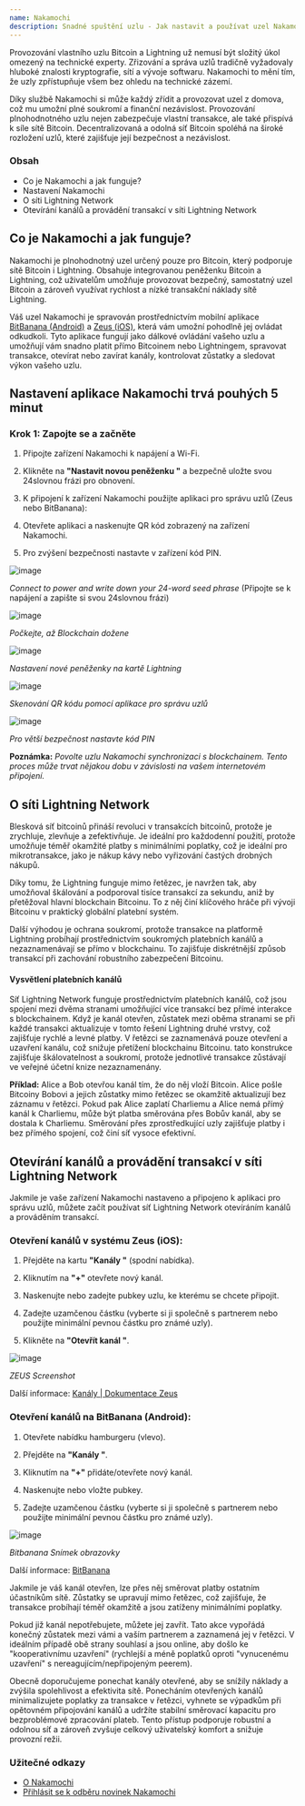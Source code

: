 ```yaml
---
name: Nakamochi
description: Snadné spuštění uzlu - Jak nastavit a používat uzel Nakamochi Bitcoin a Lightning.
---
```

Provozování vlastního uzlu Bitcoin a Lightning už nemusí být složitý úkol omezený na technické experty. Zřizování a správa uzlů tradičně vyžadovaly hluboké znalosti kryptografie, sítí a vývoje softwaru. Nakamochi to mění tím, že uzly zpřístupňuje všem bez ohledu na technické zázemí.

Díky službě Nakamochi si může každý zřídit a provozovat uzel z domova, což mu umožní plné soukromí a finanční nezávislost. Provozování plnohodnotného uzlu nejen zabezpečuje vlastní transakce, ale také přispívá k síle sítě Bitcoin. Decentralizovaná a odolná síť Bitcoin spoléhá na široké rozložení uzlů, které zajišťuje její bezpečnost a nezávislost.

### Obsah


- Co je Nakamochi a jak funguje?
- Nastavení Nakamochi
- O síti Lightning Network
- Otevírání kanálů a provádění transakcí v síti Lightning Network

## Co je Nakamochi a jak funguje?

Nakamochi je plnohodnotný uzel určený pouze pro Bitcoin, který podporuje sítě Bitcoin i Lightning. Obsahuje integrovanou peněženku Bitcoin a Lightning, což uživatelům umožňuje provozovat bezpečný, samostatný uzel Bitcoin a zároveň využívat rychlost a nízké transakční náklady sítě Lightning.

Váš uzel Nakamochi je spravován prostřednictvím mobilní aplikace [BitBanana (Android)](https://bitbanana.app) a [Zeus (iOS)](https://bitbanana.app), která vám umožní pohodlně jej ovládat odkudkoli. Tyto aplikace fungují jako dálkové ovládání vašeho uzlu a umožňují vám snadno platit přímo Bitcoinem nebo Lightningem, spravovat transakce, otevírat nebo zavírat kanály, kontrolovat zůstatky a sledovat výkon vašeho uzlu.

## Nastavení aplikace Nakamochi trvá pouhých 5 minut

### Krok 1: Zapojte se a začněte

1. Připojte zařízení Nakamochi k napájení a Wi-Fi.

2. Klikněte na **"Nastavit novou peněženku "** a bezpečně uložte svou 24slovnou frázi pro obnovení.

3. K připojení k zařízení Nakamochi použijte aplikaci pro správu uzlů (Zeus nebo BitBanana):

4. Otevřete aplikaci a naskenujte QR kód zobrazený na zařízení Nakamochi.

5. Pro zvýšení bezpečnosti nastavte v zařízení kód PIN.

![image](assets/en/01.webp)

_Connect to power and write down your 24-word seed phrase_ (Připojte se k napájení a zapište si svou 24slovnou frázi)

![image](assets/en/02.webp)

_Počkejte, až Blockchain dožene_

![image](assets/en/03.webp)

_Nastavení nové peněženky na kartě Lightning_

![image](assets/en/04.webp)

_Skenování QR kódu pomocí aplikace pro správu uzlů_

![image](asset/en/05.webp)

_Pro větší bezpečnost nastavte kód PIN_

**Poznámka:** _Povolte uzlu Nakamochi synchronizaci s blockchainem. Tento proces může trvat nějakou dobu v závislosti na vašem internetovém připojení._

## O síti Lightning Network

Blesková síť bitcoinů přináší revoluci v transakcích bitcoinů, protože je zrychluje, zlevňuje a zefektivňuje. Je ideální pro každodenní použití, protože umožňuje téměř okamžité platby s minimálními poplatky, což je ideální pro mikrotransakce, jako je nákup kávy nebo vyřizování častých drobných nákupů.

Díky tomu, že Lightning funguje mimo řetězec, je navržen tak, aby umožňoval škálování a podporoval tisíce transakcí za sekundu, aniž by přetěžoval hlavní blockchain Bitcoinu. To z něj činí klíčového hráče při vývoji Bitcoinu v praktický globální platební systém.

Další výhodou je ochrana soukromí, protože transakce na platformě Lightning probíhají prostřednictvím soukromých platebních kanálů a nezaznamenávají se přímo v blockchainu. To zajišťuje diskrétnější způsob transakcí při zachování robustního zabezpečení Bitcoinu.

#### Vysvětlení platebních kanálů

Síť Lightning Network funguje prostřednictvím platebních kanálů, což jsou spojení mezi dvěma stranami umožňující více transakcí bez přímé interakce s blockchainem. Když je kanál otevřen, zůstatek mezi oběma stranami se při každé transakci aktualizuje v tomto řešení Lightning druhé vrstvy, což zajišťuje rychlé a levné platby. V řetězci se zaznamenává pouze otevření a uzavření kanálu, což snižuje přetížení blockchainu Bitcoinu. tato konstrukce zajišťuje škálovatelnost a soukromí, protože jednotlivé transakce zůstávají ve veřejné účetní knize nezaznamenány.

**Příklad:** Alice a Bob otevřou kanál tím, že do něj vloží Bitcoin. Alice pošle Bitcoiny Bobovi a jejich zůstatky mimo řetězec se okamžitě aktualizují bez záznamu v řetězci. Pokud pak Alice zaplatí Charliemu a Alice nemá přímý kanál k Charliemu, může být platba směrována přes Bobův kanál, aby se dostala k Charliemu. Směrování přes zprostředkující uzly zajišťuje platby i bez přímého spojení, což činí síť vysoce efektivní.

## Otevírání kanálů a provádění transakcí v síti Lightning Network

Jakmile je vaše zařízení Nakamochi nastaveno a připojeno k aplikaci pro správu uzlů, můžete začít používat síť Lightning Network otevíráním kanálů a prováděním transakcí.

### Otevření kanálů v systému Zeus (iOS):

1. Přejděte na kartu **"Kanály "** (spodní nabídka).

2. Kliknutím na **"+"** otevřete nový kanál.

3. Naskenujte nebo zadejte pubkey uzlu, ke kterému se chcete připojit.

4. Zadejte uzamčenou částku (vyberte si ji společně s partnerem nebo použijte minimální pevnou částku pro známé uzly).

5. Klikněte na **"Otevřít kanál "**.

![image](asset/en/06.webp)

_ZEUS Screenshot_

Další informace: [Kanály | Dokumentace Zeus](https://docs.zeusln.app/)

### Otevření kanálů na BitBanana (Android):

1. Otevřete nabídku hamburgeru (vlevo).

2. Přejděte na **"Kanály "**.

3. Kliknutím na **"+"** přidáte/otevřete nový kanál.

4. Naskenujte nebo vložte pubkey.

5. Zadejte uzamčenou částku (vyberte si ji společně s partnerem nebo použijte minimální pevnou částku pro známé uzly).

![image](asset/en/07.webp)

_Bitbanana Snímek obrazovky_

Další informace: [BitBanana](https://bitbanana.com)

Jakmile je váš kanál otevřen, lze přes něj směrovat platby ostatním účastníkům sítě. Zůstatky se upravují mimo řetězec, což zajišťuje, že transakce probíhají téměř okamžitě a jsou zatíženy minimálními poplatky.

Pokud již kanál nepotřebujete, můžete jej zavřít. Tato akce vypořádá konečný zůstatek mezi vámi a vaším partnerem a zaznamená jej v řetězci. V ideálním případě obě strany souhlasí a jsou online, aby došlo ke "kooperativnímu uzavření" (rychlejší a méně poplatků oproti "vynucenému uzavření" s nereagujícím/nepřipojeným peerem).

Obecně doporučujeme ponechat kanály otevřené, aby se snížily náklady a zvýšila spolehlivost a efektivita sítě. Ponecháním otevřených kanálů minimalizujete poplatky za transakce v řetězci, vyhnete se výpadkům při opětovném připojování kanálů a udržíte stabilní směrovací kapacitu pro bezproblémové zpracování plateb. Tento přístup podporuje robustní a odolnou síť a zároveň zvyšuje celkový uživatelský komfort a snižuje provozní režii.

### Užitečné odkazy


- [O Nakamochi](https://nakamochi.io/)
- [Přihlásit se k odběru novinek Nakamochi](https://90c7addc.sibforms.com/serve/MUIFAHG7H5YBPpm-kZ8G6TuS-nmL4uaq85rlpBfI__S79tZ5jheIJfF3kJYudycgs_6_RUdDBkt8Sd7OyNL_JDTTJvOb36ifF6vcQoabBXKp4cbefzh1DYqnok_jItexICcQL13ucd2aS581ngqy7jr0Q1H3HhxV3z2eWKE5-Z-YMasj-MMotQeDvdorMCSi0XgCWDqs8rEMQC7E)